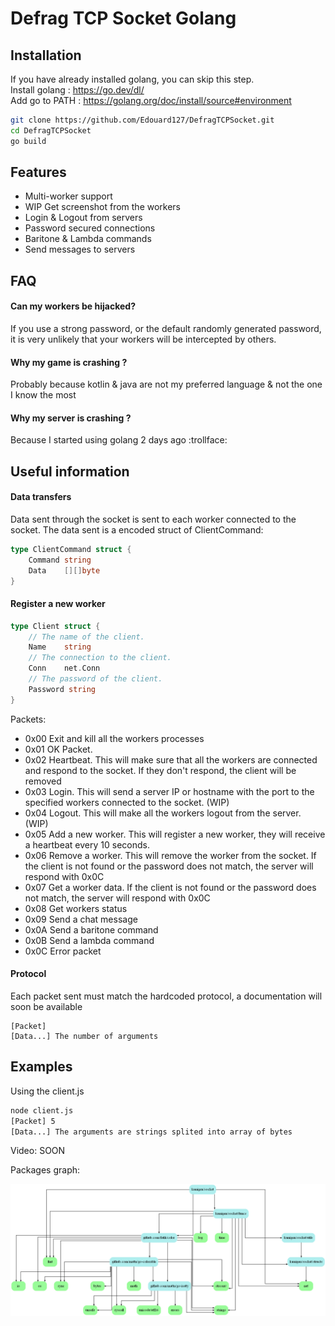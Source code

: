 
# Defrag TCP Socket Golang


## Installation

If you have already installed golang, you can skip this step. \
Install golang : https://go.dev/dl/ \
Add go to PATH : https://golang.org/doc/install/source#environment

```bash
git clone https://github.com/Edouard127/DefragTCPSocket.git
cd DefragTCPSocket
go build
```


## Features

- Multi-worker support
- WIP Get screenshot from the workers
- Login & Logout from servers
- Password secured connections
- Baritone & Lambda commands
- Send messages to servers


## FAQ

#### Can my workers be hijacked?

If you use a strong password, or the default randomly generated password, it is very unlikely that your workers will be intercepted by others.

#### Why my game is crashing ?

Probably because kotlin & java are not my preferred language & not the one I know the most

#### Why my server is crashing ?

Because I started using golang 2 days ago :trollface:


## Useful information

#### Data transfers

Data sent through the socket is sent to each worker connected to the socket.
The data sent is a encoded struct of ClientCommand:

```go
type ClientCommand struct {
	Command string
	Data    [][]byte
}
```


#### Register a new worker

```go
type Client struct {
	// The name of the client.
	Name    string
	// The connection to the client.
	Conn    net.Conn
	// The password of the client.
	Password string
}
```



Packets:

- 0x00 Exit and kill all the workers processes
- 0x01 OK Packet.
- 0x02 Heartbeat. This will make sure that all the workers are connected and respond to the socket. If they don't respond, the client will be removed
- 0x03 Login. This will send a server IP or hostname with the port to the specified workers connected to the socket. (WIP)
- 0x04 Logout. This will make all the workers logout from the server. (WIP)
- 0x05 Add a new worker. This will register a new worker, they will receive a heartbeat every 10 seconds.
- 0x06 Remove a worker. This will remove the worker from the socket. If the client is not found or the password does not match, the server will respond with 0x0C
- 0x07 Get a worker data. If the client is not found or the password does not match, the server will respond with 0x0C
- 0x08 Get workers status
- 0x09 Send a chat message
- 0x0A Send a baritone command
- 0x0B Send a lambda command
- 0x0C Error packet


#### Protocol

Each packet sent must match the hardcoded protocol, a documentation will soon be available

```
[Packet]
[Data...] The number of arguments
```




## Examples

Using the client.js

```bash
node client.js
[Packet] 5
[Data...] The arguments are strings splited into array of bytes
```

Video: SOON

Packages graph:

![graph](./godepgraph.png)

